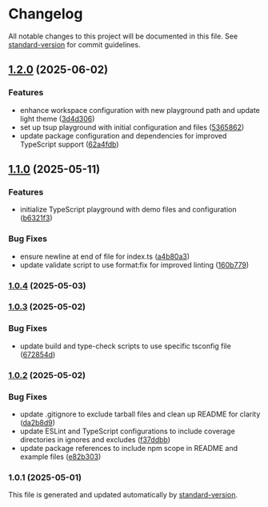 # Changelog

All notable changes to this project will be documented in this file. See [standard-version](https://github.com/conventional-changelog/standard-version) for commit guidelines.

## [1.2.0](https://github.com/madooei/example-package/compare/v1.1.0...v1.2.0) (2025-06-02)


### Features

* enhance workspace configuration with new playground path and update light theme ([3d4d306](https://github.com/madooei/example-package/commit/3d4d30676d758e3e1e5afaf72fae9562d8be15dd))
* set up tsup playground with initial configuration and files ([5365862](https://github.com/madooei/example-package/commit/5365862c68d6446f7d41f3d565e14def8925936c))
* update package configuration and dependencies for improved TypeScript support ([62a4fdb](https://github.com/madooei/example-package/commit/62a4fdbc3b9a838f5a7ad0afd1036abe9cdea05e))

## [1.1.0](https://github.com/madooei/example-package/compare/v1.0.4...v1.1.0) (2025-05-11)


### Features

* initialize TypeScript playground with demo files and configuration ([b6321f3](https://github.com/madooei/example-package/commit/b6321f3e43e772260b1b35d6976c8b1b20b60969))


### Bug Fixes

* ensure newline at end of file for index.ts ([a4b80a3](https://github.com/madooei/example-package/commit/a4b80a37de2b987e719507ada5d06456d68701b9))
* update validate script to use format:fix for improved linting ([160b779](https://github.com/madooei/example-package/commit/160b7793878824feb712b9636668c305792d4775))

### [1.0.4](https://github.com/madooei/example-package/compare/v1.0.3...v1.0.4) (2025-05-03)

### [1.0.3](https://github.com/madooei/example-package/compare/v1.0.2...v1.0.3) (2025-05-02)


### Bug Fixes

* update build and type-check scripts to use specific tsconfig file ([672854d](https://github.com/madooei/example-package/commit/672854db1d81a9a68bb387ae0ce3db6cb61d4a0a))

### [1.0.2](https://github.com/madooei/example-package/compare/v1.0.1...v1.0.2) (2025-05-02)


### Bug Fixes

* update .gitignore to exclude tarball files and clean up README for clarity ([da2b8d9](https://github.com/madooei/example-package/commit/da2b8d959e98006463f5b273f65b32db3435e792))
* update ESLint and TypeScript configurations to include coverage directories in ignores and excludes ([f37ddbb](https://github.com/madooei/example-package/commit/f37ddbb6d5ebdba6dc21bb4f9f4feca89b6a71da))
* update package references to include npm scope in README and example files ([e82b303](https://github.com/madooei/example-package/commit/e82b30306291474bf1f88935195c16ee5f555659))

### 1.0.1 (2025-05-01)

This file is generated and updated automatically by [standard-version](https://github.com/conventional-changelog/standard-version).